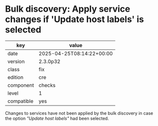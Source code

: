 [//]: # (werk v2)
# Bulk discovery: Apply service changes if 'Update host labels' is selected

key        | value
---------- | ---
date       | 2025-04-25T08:14:22+00:00
version    | 2.3.0p32
class      | fix
edition    | cre
component  | checks
level      | 1
compatible | yes

Changes to services have not been applied by the bulk discovery in case the
option _"Update host labels"_ had been selected.
